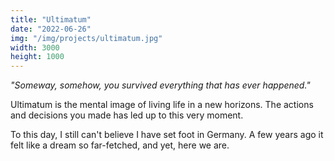```yaml
---
title: "Ultimatum"
date: "2022-06-26"
img: "/img/projects/ultimatum.jpg"
width: 3000
height: 1000
---
```


_"Someway, somehow, you survived everything that has ever happened."_

Ultimatum is the mental image of living life in a new horizons. The actions and decisions you made has led up to this very moment.

To this day, I still can't believe I have set foot in Germany. A few years ago it felt like a dream so far-fetched, and yet, here we are.
